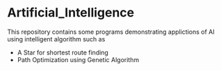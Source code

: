 # Artificial_Intelligence

This repository contains some programs demonstrating applictions of AI using intelligent algorithm such as 
* A Star for shortest route finding 
* Path Optimization using Genetic Algorithm
